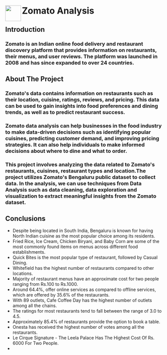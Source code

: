 <div class="container">
      <div class="image">
        <img src="https://upload.wikimedia.org/wikipedia/commons/7/75/Zomato_logo.png" float="left" align="left" height="50" width="50">
      </div>
      <div class="text">
        <h1 align="centre">Zomato Analysis</h1>
      </div>
    </div>
    <h2>Introduction</h2>
    <h3>Zomato is an Indian online food delivery and restaurant discovery platform that provides information on restaurants, their menus, and user reviews. The platform was launched in 2008 and has since expanded to over 24 countries.

</h3>
    <h2>About The Project</h2>
    <h3>Zomato's data contains information on restaurants such as their location, cuisine, ratings, reviews, and pricing. This data can be used to gain insights into food preferences and dining trends, as well as to predict restaurant success.</h3>

<h3>
Zomato data analysis can help businesses in the food industry to make data-driven decisions such as identifying popular cuisines, predicting customer demand, and improving pricing strategies. It can also help individuals to make informed decisions about where to dine and what to order.
</h3>
<h3>
 <h3>This project involves analyzing the data related to Zomato's restaurants, cuisines, restaurant types and location.The project utilizes Zomato's Bengaluru public dataset to collect data.
In the analysis, we can use techniques from Data Analysis such as data cleaning, data exploration and visualization to extract meaningful insights from the Zomato dataset.
</h3>


</h3>
<h2>Conclusions</h2>
<ul>
  <li>Despite being located in South India, Bengaluru is known for having North Indian cuisine as the most popular choice among its residents.</li>
  <li>Fried Rice, Ice Cream, Chicken Biryani, and Baby Corn are some of the most commonly found items on menus across different food establishments.</li>
  <li>Quick Bites is the most popular type of restaurant, followed by Casual Dining.</li>
  <li>Whitefield has the highest number of restaurants compared to other locations.</li>
  <li>Majority of restaurant menus have an approximate cost for two people ranging from Rs.100 to Rs.1000.</li>
  <li>Around 64.4%, offer online services as compared to offline services, which are offered by 35.6% of the restaurants.</li>
  <li>With 89 outlets, Cafe Coffee Day has the highest number of outlets among all the chains.</li>
  <li>The ratings for most restaurants tend to fall between the range of 3.0 to 4.5.</li>
  <li>Approximately 85.4% of restaurants provide the option to book a table.</li>
   <li>Onesta has received the highest number of votes among all the restaurants.</li>
      <li>Le Cirque Signature - The Leela Palace Has The Highest Cost Of Rs. 6000 For Two People. <li/>
</ul>  
